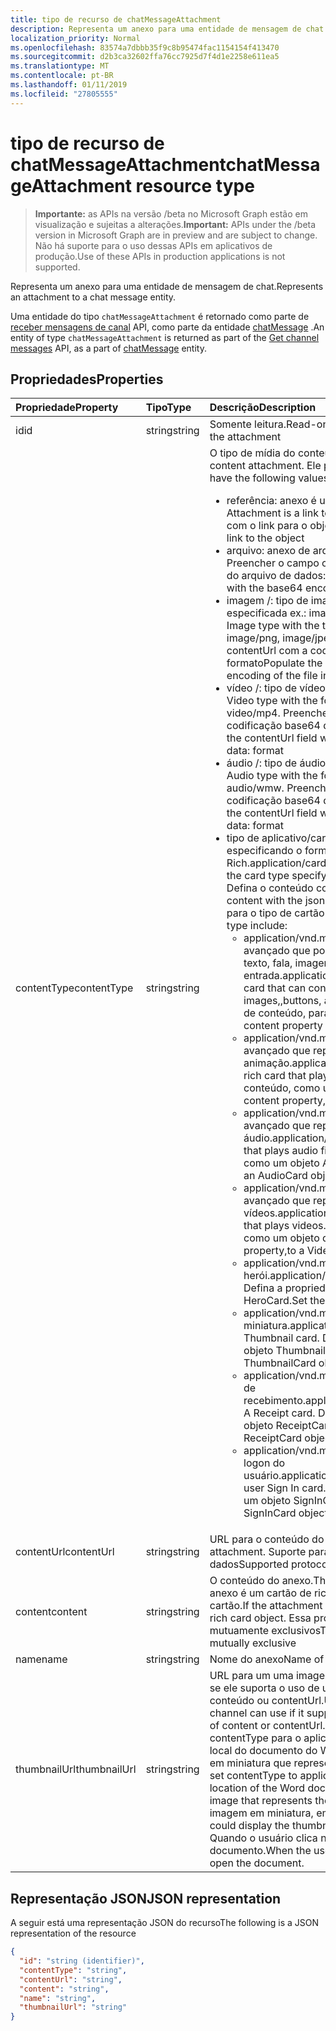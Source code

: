 ```yaml
---
title: tipo de recurso de chatMessageAttachment
description: Representa um anexo para uma entidade de mensagem de chat.
localization_priority: Normal
ms.openlocfilehash: 83574a7dbbb35f9c8b95474fac1154154f413470
ms.sourcegitcommit: d2b3ca32602ffa76cc7925d7f4d1e2258e611ea5
ms.translationtype: MT
ms.contentlocale: pt-BR
ms.lasthandoff: 01/11/2019
ms.locfileid: "27805555"
---
```

# <a name="chatmessageattachment-resource-type"></a><span data-ttu-id="74a7d-103">tipo de recurso de chatMessageAttachment</span><span class="sxs-lookup"><span data-stu-id="74a7d-103">chatMessageAttachment resource type</span></span>

> <span data-ttu-id="74a7d-104">**Importante:** as APIs na versão /beta no Microsoft Graph estão em visualização e sujeitas a alterações.</span><span class="sxs-lookup"><span data-stu-id="74a7d-104">**Important:** APIs under the /beta version in Microsoft Graph are in preview and are subject to change.</span></span> <span data-ttu-id="74a7d-105">Não há suporte para o uso dessas APIs em aplicativos de produção.</span><span class="sxs-lookup"><span data-stu-id="74a7d-105">Use of these APIs in production applications is not supported.</span></span>

<span data-ttu-id="74a7d-106">Representa um anexo para uma entidade de mensagem de chat.</span><span class="sxs-lookup"><span data-stu-id="74a7d-106">Represents an attachment to a chat message entity.</span></span>

<span data-ttu-id="74a7d-107">Uma entidade do tipo `chatMessageAttachment` é retornado como parte de [receber mensagens de canal](../api/channel-list-messages.md) API, como parte da entidade [chatMessage](chatmessage.md) .</span><span class="sxs-lookup"><span data-stu-id="74a7d-107">An entity of type `chatMessageAttachment` is returned as part of the [Get channel messages](../api/channel-list-messages.md) API, as a part of [chatMessage](chatmessage.md) entity.</span></span>

## <a name="properties"></a><span data-ttu-id="74a7d-108">Propriedades</span><span class="sxs-lookup"><span data-stu-id="74a7d-108">Properties</span></span>
| <span data-ttu-id="74a7d-109">Propriedade</span><span class="sxs-lookup"><span data-stu-id="74a7d-109">Property</span></span>     | <span data-ttu-id="74a7d-110">Tipo</span><span class="sxs-lookup"><span data-stu-id="74a7d-110">Type</span></span>   |<span data-ttu-id="74a7d-111">Descrição</span><span class="sxs-lookup"><span data-stu-id="74a7d-111">Description</span></span>|
|:---------------|:--------|:----------|
|<span data-ttu-id="74a7d-112">id</span><span class="sxs-lookup"><span data-stu-id="74a7d-112">id</span></span>|<span data-ttu-id="74a7d-113">string</span><span class="sxs-lookup"><span data-stu-id="74a7d-113">string</span></span>| <span data-ttu-id="74a7d-114">Somente leitura.</span><span class="sxs-lookup"><span data-stu-id="74a7d-114">Read-only.</span></span> <span data-ttu-id="74a7d-115">Id exclusiva do anexo</span><span class="sxs-lookup"><span data-stu-id="74a7d-115">Unique id of the attachment</span></span>|
|<span data-ttu-id="74a7d-116">contentType</span><span class="sxs-lookup"><span data-stu-id="74a7d-116">contentType</span></span>| <span data-ttu-id="74a7d-117">string</span><span class="sxs-lookup"><span data-stu-id="74a7d-117">string</span></span> | <span data-ttu-id="74a7d-118">O tipo de mídia do conteúdo anexo.</span><span class="sxs-lookup"><span data-stu-id="74a7d-118">The media type of the content attachment.</span></span> <span data-ttu-id="74a7d-119">Ele pode ter os seguintes valores:</span><span class="sxs-lookup"><span data-stu-id="74a7d-119">It can have the following values:</span></span> <br><ul><li><span data-ttu-id="74a7d-120">referência: anexo é um link para outro arquivo.</span><span class="sxs-lookup"><span data-stu-id="74a7d-120">reference: Attachment is a link to another file.</span></span> <span data-ttu-id="74a7d-121">Preencher o contentURL com o link para o objeto</span><span class="sxs-lookup"><span data-stu-id="74a7d-121">Populate the contentURL with the link to the object</span></span><br></li><li><span data-ttu-id="74a7d-122">arquivo: anexo de arquivo Raw.</span><span class="sxs-lookup"><span data-stu-id="74a7d-122">file: Raw file attachment.</span></span> <span data-ttu-id="74a7d-123">Preencher o campo contenturl com a codificação base64 do arquivo de dados: formato</span><span class="sxs-lookup"><span data-stu-id="74a7d-123">Populate the contenturl field with the base64 encoding of the file in data: format</span></span><br></li><li><span data-ttu-id="74a7d-124">imagem /: tipo de imagem com o tipo da imagem especificada ex.: image/png, image/jpeg, image/gif.</span><span class="sxs-lookup"><span data-stu-id="74a7d-124">image/: Image type with the type of the image specified ex: image/png, image/jpeg, image/gif.</span></span> <span data-ttu-id="74a7d-125">Preencher o campo contentUrl com a codificação base64 do arquivo de dados: formato</span><span class="sxs-lookup"><span data-stu-id="74a7d-125">Populate the contentUrl field with the base64 encoding of the file in data: format</span></span><br></li><li><span data-ttu-id="74a7d-126">vídeo /: tipo de vídeo com o formato especificado.</span><span class="sxs-lookup"><span data-stu-id="74a7d-126">video/: Video type with the format specified.</span></span> <span data-ttu-id="74a7d-127">Ex.: vídeo/mp4.</span><span class="sxs-lookup"><span data-stu-id="74a7d-127">Ex: video/mp4.</span></span> <span data-ttu-id="74a7d-128">Preencher o campo contentUrl com a codificação base64 do arquivo de dados: formato</span><span class="sxs-lookup"><span data-stu-id="74a7d-128">Populate the contentUrl field with the base64 encoding of the file in data: format</span></span><br></li><li><span data-ttu-id="74a7d-129">áudio /: tipo de áudio com o formato especificado.</span><span class="sxs-lookup"><span data-stu-id="74a7d-129">audio/: Audio type with the format specified.</span></span> <span data-ttu-id="74a7d-130">Ex.: áudio/wmw.</span><span class="sxs-lookup"><span data-stu-id="74a7d-130">Ex: audio/wmw.</span></span> <span data-ttu-id="74a7d-131">Preencher o campo contentUrl com a codificação base64 do arquivo de dados: formato</span><span class="sxs-lookup"><span data-stu-id="74a7d-131">Populate the contentUrl field with the base64 encoding of the file in data: format</span></span><br></li><li><span data-ttu-id="74a7d-132">tipo de aplicativo/cartão: tipo de anexo com o tipo de cartão especificando o formato de cartão exato usar de cartão de Rich.</span><span class="sxs-lookup"><span data-stu-id="74a7d-132">application/card type: Rich card attachment type with the card type specifying the exact card format to use.</span></span> <span data-ttu-id="74a7d-133">Defina o conteúdo com o formato json do cartão.</span><span class="sxs-lookup"><span data-stu-id="74a7d-133">Set content with the json format of the card.</span></span> <span data-ttu-id="74a7d-134">Valores suportados para o tipo de cartão incluem:</span><span class="sxs-lookup"><span data-stu-id="74a7d-134">Supported values for card type include:</span></span><br><ul><li><span data-ttu-id="74a7d-135">application/vnd.microsoft.Card.Adaptive: um cartão avançado que pode conter qualquer combinação de texto, fala, imagens, botões e campos de entrada.</span><span class="sxs-lookup"><span data-stu-id="74a7d-135">application/vnd.microsoft.card.adaptive: A rich card that can contain any combination of text, speech, images,,buttons, and input fields.</span></span> <span data-ttu-id="74a7d-136">Defina a propriedade de conteúdo, para um objeto AdaptiveCard.</span><span class="sxs-lookup"><span data-stu-id="74a7d-136">Set the content property to,an AdaptiveCard object.</span></span></li><li><span data-ttu-id="74a7d-137">application/vnd.microsoft.Card.Animation: um cartão avançado que reproduz a animação.</span><span class="sxs-lookup"><span data-stu-id="74a7d-137">application/vnd.microsoft.card.animation: A rich card that plays animation.</span></span> <span data-ttu-id="74a7d-138">Defina a propriedade de conteúdo, como um AnimationCardobject.</span><span class="sxs-lookup"><span data-stu-id="74a7d-138">Set the content property,to an AnimationCardobject.</span></span></li><li><span data-ttu-id="74a7d-139">application/vnd.microsoft.Card.Audio: um cartão avançado que reproduz arquivos de áudio.</span><span class="sxs-lookup"><span data-stu-id="74a7d-139">application/vnd.microsoft.card.audio: A rich card that plays audio files.</span></span> <span data-ttu-id="74a7d-140">Defina a propriedade de conteúdo, como um objeto AudioCard.</span><span class="sxs-lookup"><span data-stu-id="74a7d-140">Set the content property,to an AudioCard object.</span></span></li><li><span data-ttu-id="74a7d-141">application/vnd.microsoft.Card.Video: um cartão avançado que reproduz vídeos.</span><span class="sxs-lookup"><span data-stu-id="74a7d-141">application/vnd.microsoft.card.video: A rich card that plays videos.</span></span> <span data-ttu-id="74a7d-142">Defina a propriedade de conteúdo, como um objeto de placa de vídeo.</span><span class="sxs-lookup"><span data-stu-id="74a7d-142">Set the content property,to a VideoCard object.</span></span></li><li><span data-ttu-id="74a7d-143">application/vnd.microsoft.Card.Hero: um cartão herói.</span><span class="sxs-lookup"><span data-stu-id="74a7d-143">application/vnd.microsoft.card.hero: A Hero card.</span></span> <span data-ttu-id="74a7d-144">Defina a propriedade de conteúdo a um objeto HeroCard.</span><span class="sxs-lookup"><span data-stu-id="74a7d-144">Set the content property to a HeroCard object.</span></span></li><li><span data-ttu-id="74a7d-145">application/vnd.microsoft.Card.Thumbnail: um cartão de miniatura.</span><span class="sxs-lookup"><span data-stu-id="74a7d-145">application/vnd.microsoft.card.thumbnail: A Thumbnail card.</span></span> <span data-ttu-id="74a7d-146">Defina a propriedade de conteúdo a um objeto ThumbnailCard.</span><span class="sxs-lookup"><span data-stu-id="74a7d-146">Set the content property to a ThumbnailCard object.</span></span></li><li><span data-ttu-id="74a7d-147">application/vnd.microsoft.com.Card.Receipt: um cartão de recebimento.</span><span class="sxs-lookup"><span data-stu-id="74a7d-147">application/vnd.microsoft.com.card.receipt: A Receipt card.</span></span> <span data-ttu-id="74a7d-148">Defina a propriedade de conteúdo a um objeto ReceiptCard.</span><span class="sxs-lookup"><span data-stu-id="74a7d-148">Set the content property to a ReceiptCard object.</span></span></li><li><span data-ttu-id="74a7d-149">application/vnd.microsoft.com.Card.signin: um cartão de logon do usuário.</span><span class="sxs-lookup"><span data-stu-id="74a7d-149">application/vnd.microsoft.com.card.signin: A user Sign In card.</span></span> <span data-ttu-id="74a7d-150">Defina a propriedade de conteúdo a um objeto SignInCard.</span><span class="sxs-lookup"><span data-stu-id="74a7d-150">Set the content property to a SignInCard object.</span></span></ul></ul>|
|<span data-ttu-id="74a7d-151">contentUrl</span><span class="sxs-lookup"><span data-stu-id="74a7d-151">contentUrl</span></span>|<span data-ttu-id="74a7d-152">string</span><span class="sxs-lookup"><span data-stu-id="74a7d-152">string</span></span>|<span data-ttu-id="74a7d-153">URL para o conteúdo do anexo.</span><span class="sxs-lookup"><span data-stu-id="74a7d-153">URL for the content of the attachment.</span></span> <span data-ttu-id="74a7d-154">Suporte para protocolos: http, https, arquivos e dados</span><span class="sxs-lookup"><span data-stu-id="74a7d-154">Supported protocols: http, https, file and data</span></span>|
|<span data-ttu-id="74a7d-155">content</span><span class="sxs-lookup"><span data-stu-id="74a7d-155">content</span></span>|<span data-ttu-id="74a7d-156">string</span><span class="sxs-lookup"><span data-stu-id="74a7d-156">string</span></span>|<span data-ttu-id="74a7d-157">O conteúdo do anexo.</span><span class="sxs-lookup"><span data-stu-id="74a7d-157">The content of the attachment.</span></span> <span data-ttu-id="74a7d-158">Se o anexo é um cartão de rich, defina a propriedade ao objeto rich cartão.</span><span class="sxs-lookup"><span data-stu-id="74a7d-158">If the attachment is a rich card, set the property to the rich card object.</span></span> <span data-ttu-id="74a7d-159">Essa propriedade e contentUrl são mutuamente exclusivos</span><span class="sxs-lookup"><span data-stu-id="74a7d-159">This property and contentUrl are mutually exclusive</span></span>|
|<span data-ttu-id="74a7d-160">name</span><span class="sxs-lookup"><span data-stu-id="74a7d-160">name</span></span>|<span data-ttu-id="74a7d-161">string</span><span class="sxs-lookup"><span data-stu-id="74a7d-161">string</span></span>|<span data-ttu-id="74a7d-162">Nome do anexo</span><span class="sxs-lookup"><span data-stu-id="74a7d-162">Name of the attachment</span></span>|
|<span data-ttu-id="74a7d-163">thumbnailUrl</span><span class="sxs-lookup"><span data-stu-id="74a7d-163">thumbnailUrl</span></span>| <span data-ttu-id="74a7d-164">string</span><span class="sxs-lookup"><span data-stu-id="74a7d-164">string</span></span> |<span data-ttu-id="74a7d-165">URL para um uma imagem em miniatura que o canal pode usar se ele suporta o uso de um formulário alternativo, menor de conteúdo ou contentUrl.</span><span class="sxs-lookup"><span data-stu-id="74a7d-165">URL to a a thumbnail image that the channel can use if it supports using an alternative, smaller form of content or contentUrl.</span></span> <span data-ttu-id="74a7d-166">Por exemplo, se você definir contentType para o aplicativo/word e defina contentUrl até o local do documento do Word, você pode incluir uma imagem em miniatura que representa o documento.</span><span class="sxs-lookup"><span data-stu-id="74a7d-166">For example, if you set contentType to application/word and set contentUrl to the location of the Word document, you might include a thumbnail image that represents the document.</span></span> <span data-ttu-id="74a7d-167">O canal pode exibir a imagem em miniatura, em vez do documento.</span><span class="sxs-lookup"><span data-stu-id="74a7d-167">The channel could display the thumbnail image instead of the document.</span></span> <span data-ttu-id="74a7d-168">Quando o usuário clica na imagem, o canal abria o documento.</span><span class="sxs-lookup"><span data-stu-id="74a7d-168">When the user clicks the image, the channel would open the document.</span></span>|

## <a name="json-representation"></a><span data-ttu-id="74a7d-169">Representação JSON</span><span class="sxs-lookup"><span data-stu-id="74a7d-169">JSON representation</span></span>
 <span data-ttu-id="74a7d-170">A seguir está uma representação JSON do recurso</span><span class="sxs-lookup"><span data-stu-id="74a7d-170">The following is a JSON representation of the resource</span></span>

<!-- {
  "blockType": "resource",
  "optionalProperties": [
    "thumbnailUrl",
    "content",
    "contentUrl"
  ],
  "keyProperty": "id",
  "@odata.type": "microsoft.graph.chatMessageAttachment"
}-->

```json
{
  "id": "string (identifier)",
  "contentType": "string",
  "contentUrl": "string",
  "content": "string",
  "name": "string",
  "thumbnailUrl": "string"
}

```

<!-- uuid: 8fcb5dbc-d5aa-4681-8e31-b001d5168d79
2015-10-25 14:57:30 UTC -->
<!-- {
  "type": "#page.annotation",
  "description": "chat attachment resource",
  "keywords": "",
  "section": "documentation",
  "tocPath": ""
}-->
